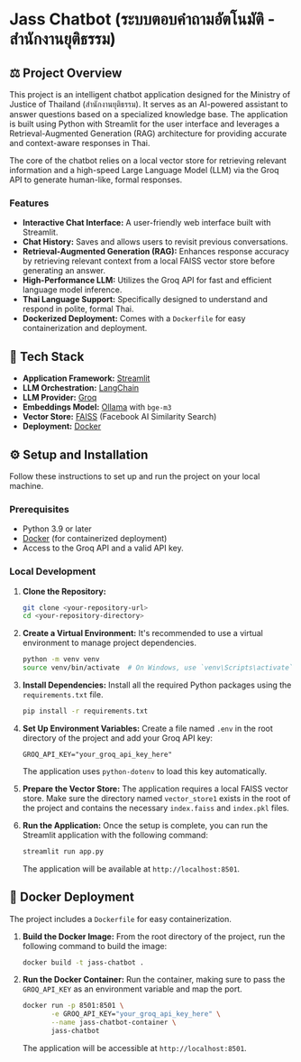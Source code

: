 # Jass Chatbot (ระบบตอบคำถามอัตโนมัติ - สำนักงานยุติธรรม)

## ⚖️ Project Overview

This project is an intelligent chatbot application designed for the Ministry of Justice of Thailand (สำนักงานยุติธรรม). It serves as an AI-powered assistant to answer questions based on a specialized knowledge base. The application is built using Python with Streamlit for the user interface and leverages a Retrieval-Augmented Generation (RAG) architecture for providing accurate and context-aware responses in Thai.

The core of the chatbot relies on a local vector store for retrieving relevant information and a high-speed Large Language Model (LLM) via the Groq API to generate human-like, formal responses.

### Features

- **Interactive Chat Interface:** A user-friendly web interface built with Streamlit.
- **Chat History:** Saves and allows users to revisit previous conversations.
- **Retrieval-Augmented Generation (RAG):** Enhances response accuracy by retrieving relevant context from a local FAISS vector store before generating an answer.
- **High-Performance LLM:** Utilizes the Groq API for fast and efficient language model inference.
- **Thai Language Support:** Specifically designed to understand and respond in polite, formal Thai.
- **Dockerized Deployment:** Comes with a `Dockerfile` for easy containerization and deployment.

## 🚀 Tech Stack

- **Application Framework:** [Streamlit](https://streamlit.io/)
- **LLM Orchestration:** [LangChain](https://www.langchain.com/)
- **LLM Provider:** [Groq](https://groq.com/)
- **Embeddings Model:** [Ollama](https://ollama.com/) with `bge-m3`
- **Vector Store:** [FAISS](https://github.com/facebookresearch/faiss) (Facebook AI Similarity Search)
- **Deployment:** [Docker](https://www.docker.com/)

## ⚙️ Setup and Installation

Follow these instructions to set up and run the project on your local machine.

### Prerequisites

- Python 3.9 or later
- [Docker](https://www.docker.com/get-started) (for containerized deployment)
- Access to the Groq API and a valid API key.

### Local Development

1.  **Clone the Repository:**
    ```sh
    git clone <your-repository-url>
    cd <your-repository-directory>
    ```

2.  **Create a Virtual Environment:**
    It's recommended to use a virtual environment to manage project dependencies.
    ```sh
    python -m venv venv
    source venv/bin/activate  # On Windows, use `venv\Scripts\activate`
    ```

3.  **Install Dependencies:**
    Install all the required Python packages using the `requirements.txt` file.
    ```sh
    pip install -r requirements.txt
    ```

4.  **Set Up Environment Variables:**
    Create a file named `.env` in the root directory of the project and add your Groq API key:
    ```env
    GROQ_API_KEY="your_groq_api_key_here"
    ```
    The application uses `python-dotenv` to load this key automatically.

5.  **Prepare the Vector Store:**
    The application requires a local FAISS vector store. Make sure the directory named `vector_store1` exists in the root of the project and contains the necessary `index.faiss` and `index.pkl` files.

6.  **Run the Application:**
    Once the setup is complete, you can run the Streamlit application with the following command:
    ```sh
    streamlit run app.py
    ```
    The application will be available at `http://localhost:8501`.

## 🐳 Docker Deployment

The project includes a `Dockerfile` for easy containerization.

1.  **Build the Docker Image:**
    From the root directory of the project, run the following command to build the image:
    ```sh
    docker build -t jass-chatbot .
    ```

2.  **Run the Docker Container:**
    Run the container, making sure to pass the `GROQ_API_KEY` as an environment variable and map the port.
    ```sh
    docker run -p 8501:8501 \
           -e GROQ_API_KEY="your_groq_api_key_here" \
           --name jass-chatbot-container \
           jass-chatbot
    ```
    The application will be accessible at `http://localhost:8501`.
